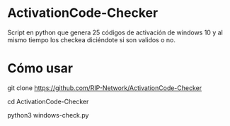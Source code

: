 # ActivationCode-Checker
Script en python que genera 25 códigos de activación de windows 10 y al mismo tiempo los checkea diciéndote si son validos o no.

# Cómo usar 

git clone https://github.com/RIP-Network/ActivationCode-Checker

cd ActivationCode-Checker

python3 windows-check.py


